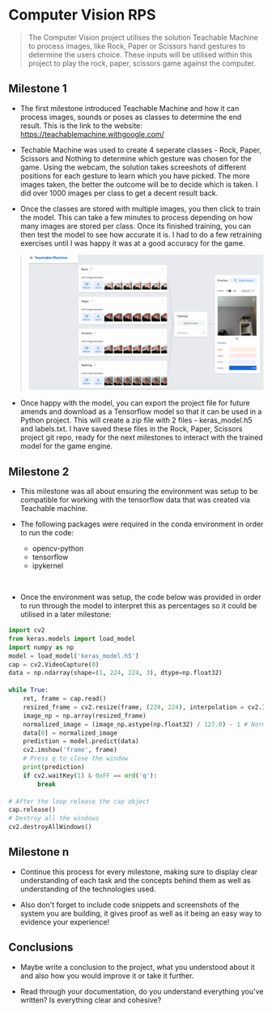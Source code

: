# Computer Vision RPS

> The Computer Vision project utilises the solution Teachable Machine to process images, like Rock, Paper or Scissors hand gestures to determine the users choice. These inputs will be utilised within this project to play the rock, paper, scissors game against the computer.

## Milestone 1

- The first milestone introduced Teachable Machine and how it can process images, sounds or poses as classes to determine the end result. This is the link to the website: https://teachablemachine.withgoogle.com/
  
- Techable Machine was used to create 4 seperate classes - Rock, Paper, Scissors and Nothing to determine which gesture was chosen for the game. Using the webcam, the solution takes screeshots of different positions for each gesture to learn which you have picked. The more images taken, the better the outcome will be to decide which is taken. I did over 1000 images per class to get a decent result back.

- Once the classes are stored with multiple images, you then click to train the model. This can take a few minutes to process depending on how many images are stored per class. Once its finished training, you can then test the model to see how accurate it is. I had to do a few retraining exercises until I was happy it was at a good accuracy for the game.

> ![Alt text](Teachable%20Machine%20screenshot.png)

- Once happy with the model, you can export the project file for future amends and download as a Tensorflow model so that it can be used in a Python project. This will create a zip file with 2 files - keras_model.h5 and labels.txt. I have saved these files in the Rock, Paper, Scissors project git repo, ready for the next milestones to interact with the trained model for the game engine.

## Milestone 2

- This milestone was all about ensuring the environment was setup to be compatible for working with the tensorflow data that was created via Teachable machine.

- The following packages were required in the conda environment in order to run the code:
    - opencv-python
    - tensorflow
    - ipykernel
    
<br>

- Once the environment was setup, the code below was provided in order to run through the model to interpret this as percentages so it could be utilised in a later milestone:

```python
import cv2
from keras.models import load_model
import numpy as np
model = load_model('keras_model.h5')
cap = cv2.VideoCapture(0)
data = np.ndarray(shape=(1, 224, 224, 3), dtype=np.float32)

while True: 
    ret, frame = cap.read()
    resized_frame = cv2.resize(frame, (224, 224), interpolation = cv2.INTER_AREA)
    image_np = np.array(resized_frame)
    normalized_image = (image_np.astype(np.float32) / 127.0) - 1 # Normalize the image
    data[0] = normalized_image
    prediction = model.predict(data)
    cv2.imshow('frame', frame)
    # Press q to close the window
    print(prediction)
    if cv2.waitKey(1) & 0xFF == ord('q'):
        break
            
# After the loop release the cap object
cap.release()
# Destroy all the windows
cv2.destroyAllWindows()
```

## Milestone n

- Continue this process for every milestone, making sure to display clear understanding of each task and the concepts behind them as well as understanding of the technologies used.

- Also don't forget to include code snippets and screenshots of the system you are building, it gives proof as well as it being an easy way to evidence your experience!

## Conclusions

- Maybe write a conclusion to the project, what you understood about it and also how you would improve it or take it further.

- Read through your documentation, do you understand everything you've written? Is everything clear and cohesive?